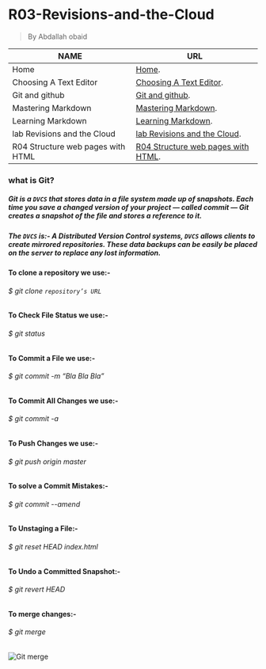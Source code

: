# R03-Revisions-and-the-Cloud 
> By Abdallah obaid

**NAME** | **URL**
------------ | -------------
Home | [Home](https://abdallah-obaid.github.io/learning-journal/).
Choosing A Text Editor | [Choosing A Text Editor](https://abdallah-obaid.github.io/learning-journal/choosing-A-Text-Editor).
Git and github | [Git and github](https://abdallah-obaid.github.io/learning-journal/git-and-github).
Mastering Markdown | [Mastering Markdown](https://abdallah-obaid.github.io/learning-journal/mastering-Markdown).
Learning Markdown | [Learning Markdown](https://abdallah-obaid.github.io/learning-journal/learning-Markdown).
lab Revisions and the Cloud  | [lab Revisions and the Cloud](https://abdallah-obaid.github.io/learning-journal/R03-Revisions-and-the-Cloud).
R04 Structure web pages with HTML  | [R04 Structure web pages with HTML](https://abdallah-obaid.github.io/learning-journal/R03-Revisions-and-the-Cloud).


### what is Git?
##### Git is a `DVCS` that stores data in a file system made up of snapshots. Each time you save a changed version of your project — called commit — Git creates a snapshot of the file and stores a reference to it.
##### The `DVCS` is:- A Distributed Version Control systems, `DVCS` allows clients to create mirrored repositories. These data backups can be easily be placed on the server to replace any lost information.


#### To clone a repository we use:-
###### $ git clone `repository’s URL`
#### To Check File Status we use:-
###### $ git status
#### To Commit a File we use:-
###### $ git commit -m “Bla Bla Bla”
#### To Commit All Changes we use:-
###### $ git commit -a
#### To Push Changes we use:-
###### $ git push origin master
#### To solve a Commit Mistakes:-
###### $ git commit --amend
#### To Unstaging a File:-
###### $ git reset HEAD index.html
#### To Undo a Committed Snapshot:-
###### $ git revert HEAD
#### To merge changes:-
###### $ git merge

![Git merge](https://media.giphy.com/media/cFkiFMDg3iFoI/giphy.gif)
